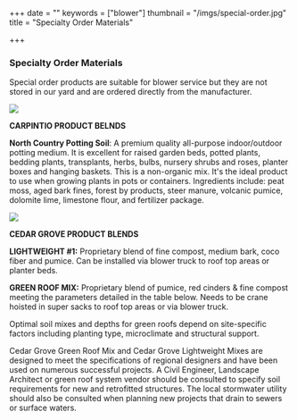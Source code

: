 +++
date = ""
keywords = ["blower"]
thumbnail = "/imgs/special-order.jpg"
title = "Specialty Order Materials"

+++
### Specialty Order Materials

Special order products are suitable for blower service but they are not stored in our yard and are ordered directly from the manufacturer.

![](/imgs/carpinito-brothers-green-shield-white2-svg.jpg)

**CARPINTIO PRODUCT BELNDS**

**North Country Potting Soil**: A premium quality all-purpose indoor/outdoor potting medium. It is excellent for raised garden beds, potted plants, bedding plants, transplants, herbs, bulbs, nursery shrubs and roses, planter boxes and hanging baskets. This is a non-organic mix. It's the ideal product to use when growing plants in pots or containers. Ingredients include: peat moss, aged bark fines, forest by products, steer manure, volcanic pumice, dolomite lime, limestone flour, and fertilizer package.

![](/imgs/cedar_grove_logo_transparent-sized.jpg)

**CEDAR GROVE PRODUCT BLENDS**

**LIGHTWEIGHT #1:** Proprietary blend of fine compost, medium bark, coco fiber and pumice. Can be installed via blower truck to roof top areas or planter beds.

**GREEN ROOF MIX:** Proprietary blend of pumice, red cinders & fine compost meeting the parameters detailed in the table below. Needs to be crane hoisted in super sacks to roof top areas or via blower truck. 

Optimal soil mixes and depths for green roofs depend on site-specific factors including planting type, microclimate and structural support.

Cedar Grove Green Roof Mix and Cedar Grove Lightweight Mixes are designed to meet the specifications of regional designers and have been used on numerous successful projects. A Civil Engineer, Landscape Architect or green roof system vendor should be consulted to specify soil requirements for new and retrofitted structures. The local stormwater utility should also be consulted when planning new projects that drain to sewers or surface waters.